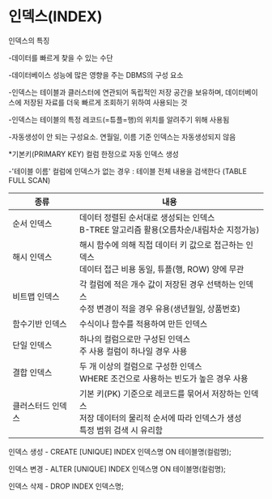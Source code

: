 # 인덱스(INDEX)

인덱스의 특징

-데이터를 빠르게 찾을 수 있는 수단

-데이터베이스 성능에 많은 영향을 주는 DBMS의 구성 요소

-인덱스는 테이블과 클러스터에 연관되어 독립적인 저장 공간을 보유하며, 데이터베이스에 저장된 자료를 더욱 빠르게 조회하기 위하여 사용되는 것

-인덱스는 테이블의 특정 레코드(=튜플=행)의 위치를 알려주기 위해 사용됨

-자동생성이 안 되는 구성요소. 연월일, 이름 기준 인덱스는 자동생성되지 않음

*기본키(PRIMARY KEY) 컬럼 한정으로 자동 인덱스 생성

-'테이블 이름' 컬럼에 인덱스가 없는 경우 : 테이블 전체 내용을 검색한다 (TABLE FULL SCAN)

| 종류              | 내용                                                                                                                                |
|-------------------|-------------------------------------------------------------------------------------------------------------------------------------|
| 순서 인덱스       | 데이터 정렬된 순서대로 생성되는 인덱스<br>B-TREE 알고리즘 활용(오름차순/내림차순 지정가능)                                          |
| 해시 인덱스       | 해시 함수에 의해 직접 데이터 키 값으로 접근하는 인덱스<br>데이터 접근 비용 동일, 튜플(행, ROW) 양에 무관                            |
| 비트맵 인덱스     | 각 컬럼에 적은 개수 값이 저장된 경우 선택하는 인덱스<br>수정 변경이 적을 경우 유용(생년월일, 상품번호)                              |
| 함수기반 인덱스   | 수식이나 함수를 적용하여 만든 인덱스                                                                                                |
| 단일 인덱스       | 하나의 컬럼으로만 구성된 인덱스<br>주 사용 컬럼이 하나일 경우 사용                                                                  |
| 결합 인덱스       | 두 개 이상의 컬럼으로 구성한 인덱스<br>WHERE 조건으로 사용하는 빈도가 높은 경우 사용                                                |
| 클러스터드 인덱스 | 기본 키(PK) 기준으로 레코드를 묶어서 저장하는 인덱스<br>저장 데이터의 물리적 순서에 따라 인덱스가 생성<br>특정 범위 검색 시 유리함  |

인덱스 생성 - CREATE [UNIQUE] INDEX 인덱스명 ON 테이블명(컬럼명);

인덱스 변경 - ALTER [UNIQUE] INDEX 인덱스명 ON 테이블명(컬럼명);

인덱스 삭제 - DROP INDEX 인덱스명;